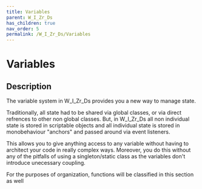 ```yaml
---
title: Variables
parent: W_I_Zr_Ds
has_children: true
nav_order: 5
permalink: /W_I_Zr_Ds/Variables
---
```

# Variables

## Description

The variable system in W_I_Zr_Ds provides you a new way to manage state.

Traditionally, all state had to be shared via global classes, or via direct refrences to other non global classes. But, in W_I_Zr_Ds all non individual state is stored in scriptable objects and all individual state is stored in monobehaviour "anchors" and passed around via event listeners.

This allows you to give anything access to any variable without having to architect your code in really complex ways.
Moreover, you do this without any of the pitfalls of using a singleton/static class as the variables don't introduce unecessary coupling.

For the purposes of organization, functions will be classified in this section as well


